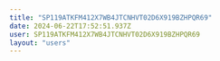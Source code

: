 ```yaml
---
title: "SP119ATKFM412X7WB4JTCNHVT02D6X919BZHPQR69"
date: 2024-06-22T17:52:51.937Z
user: SP119ATKFM412X7WB4JTCNHVT02D6X919BZHPQR69
layout: "users"
---
```

    